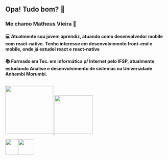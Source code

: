 ## Opa! Tudo bom? 👋

<!--
**GuirraMv/GuirraMv** is a ✨ _special_ ✨ repository because its `README.md` (this file) appears on your GitHub profile.

Here are some ideas to get you started:

- 🔭 I’m currently working on ...
- 🌱 I’m currently learning ...
- 👯 I’m looking to collaborate on ...
- 🤔 I’m looking for help with ...
- 💬 Ask me about ...
- 📫 How to reach me: ...
- 😄 Pronouns: ...
- ⚡ Fun fact: ...
-->
### Me chamo Matheus Vieira 👋
#### 💻 Atualmente sou jovem aprendiz, atuando como desenvolvedor mobile com react-native. Tenho interesse em desenvolvimento front-end e mobile, onde já estudei react e react-native
#### 📚 Formado em Tec. em informática p/ Internet pelo IFSP, atualmente estudando Análise e desenvolvimento de sistemas na Universidade Anhembi Morumbi.

##
<div> 
  <a href="https://github.com/GuirraMv">
  <img height="150cm" src="https://github-readme-stats.vercel.app/api?username=GuirraMv&show_icons=true&theme=tokyonight&count_private=true"/>
  <img height="120cm" src="https://github-readme-stats.vercel.app/api/top-langs/?username=GuirraMv&_icons=true&theme=tokyonight&layout=compact"/> 
 
</div> 

 <p style="display: flex; alingItems="center" >
    <img src="https://icongr.am/devicon/javascript-original.svg?size=128&color=currentColor"  height="50" width="40">
    <img src="https://icongr.am/devicon/react-original.svg?size=130&color=currentColor" height="50" widht="40">
</p>
